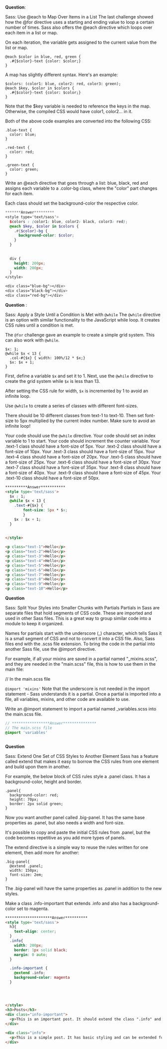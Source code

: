 **Question**:

Sass: Use @each to Map Over Items in a List
The last challenge showed how the @for directive uses a starting and ending value to loop a certain number of times. Sass also offers the @each directive which loops over each item in a list or map.

On each iteration, the variable gets assigned to the current value from the list or map.

```
@each $color in blue, red, green {
  .#{$color}-text {color: $color;}
}
```
A map has slightly different syntax. Here's an example:
```
$colors: (color1: blue, color2: red, color3: green);
@each $key, $color in $colors {
  .#{$color}-text {color: $color;}
}
```
Note that the $key variable is needed to reference the keys in the map. Otherwise, the compiled CSS would have color1, color2... in it.

Both of the above code examples are converted into the following CSS:
```
.blue-text {
  color: blue;
}

.red-text {
  color: red;
}

.green-text {
  color: green;
}

```
Write an @each directive that goes through a list: blue, black, red and assigns each variable to a .color-bg class, where the "color" part changes for each item.

Each class should set the background-color the respective color.

```scss
*******Answer*********
<style type='text/sass'>
  $colors : (color1: blue, color2: black, color3: red);
  @each $key, $color in $colors {
    .#{$color}-bg {
      background-color: $color;
    }
  }
  
  
  div {
    height: 200px;
    width: 200px;
  }
</style>

<div class="blue-bg"></div>
<div class="black-bg"></div>
<div class="red-bg"></div>
```


**Question** :

Sass: Apply a Style Until a Condition is Met with `@while`
The `@while` directive is an option with similar functionality to the JavaScript while loop. It creates CSS rules until a condition is met.

The `@for` challenge gave an example to create a simple grid system. This can also work with `@while`.

```
$x: 1;
@while $x < 13 {
  .col-#{$x} { width: 100%/12 * $x;}
  $x: $x + 1;
}
```
First, define a variable `$x` and set it to 1. Next, use the `@while` directive to create the grid system while `$x` is less than 13.

After setting the CSS rule for width, `$x` is incremented by 1 to avoid an infinite loop.


Use `@while` to create a series of classes with different font-sizes.

There should be 10 different classes from text-1 to text-10. Then set font-size to 5px multiplied by the current index number. Make sure to avoid an infinite loop!

Your code should use the `@while` directive.
Your code should set an index variable to 1 to start.
Your code should increment the counter variable.
Your .text-1 class should have a font-size of 5px.
Your .text-2 class should have a font-size of 10px.
Your .text-3 class should have a font-size of 15px.
Your .text-4 class should have a font-size of 20px.
Your .text-5 class should have a font-size of 25px.
Your .text-6 class should have a font-size of 30px.
Your .text-7 class should have a font-size of 35px.
Your .text-8 class should have a font-size of 40px.
Your .text-9 class should have a font-size of 45px.
Your .text-10 class should have a font-size of 50px.


```html
**********Answer***********
<style type='text/sass'>
  $x : 1;
  @while $x < 13 {
    .text-#{$x} { 
        font-size: 5px * $x;
        }
    $x : $x + 1;
  }
  
  
</style>

<p class="text-1">Hello</p>
<p class="text-2">Hello</p>
<p class="text-3">Hello</p>
<p class="text-4">Hello</p>
<p class="text-5">Hello</p>
<p class="text-6">Hello</p>
<p class="text-7">Hello</p>
<p class="text-8">Hello</p>
<p class="text-9">Hello</p>
<p class="text-10">Hello</p>
```

**Question**

Sass: Split Your Styles into Smaller Chunks with Partials
Partials in Sass are separate files that hold segments of CSS code. These are imported and used in other Sass files. This is a great way to group similar code into a module to keep it organized.

Names for partials start with the underscore (_) character, which tells Sass it is a small segment of CSS and not to convert it into a CSS file. Also, Sass files end with the .scss file extension. To bring the code in the partial into another Sass file, use the @import directive.

For example, if all your mixins are saved in a partial named "_mixins.scss", and they are needed in the "main.scss" file, this is how to use them in the main file:

// In the main.scss file

`@import 'mixins'`
Note that the underscore is not needed in the import statement - Sass understands it is a partial. Once a partial is imported into a file, all variables, mixins, and other code are available to use.


Write an @import statement to import a partial named _variables.scss into the main.scss file.

```scss
// *****************Answer***************
// The main.scss file
@import 'variables'



```

**Question**

Sass: Extend One Set of CSS Styles to Another Element
Sass has a feature called extend that makes it easy to borrow the CSS rules from one element and build upon them in another.

For example, the below block of CSS rules style a .panel class. It has a background-color, height and border.
```
.panel{
  background-color: red;
  height: 70px;
  border: 2px solid green;
}
```
Now you want another panel called .big-panel. It has the same base properties as .panel, but also needs a width and font-size.

It's possible to copy and paste the initial CSS rules from .panel, but the code becomes repetitive as you add more types of panels.

The extend directive is a simple way to reuse the rules written for one element, then add more for another:
```
.big-panel{
  @extend .panel;
  width: 150px;
  font-size: 2em;
}
```
The .big-panel will have the same properties as .panel in addition to the new styles.


Make a class .info-important that extends .info and also has a background-color set to magenta.

```html
*********************Answer**********
<style type='text/sass'>
  h3{
    text-align: center;
  }
  .info{
    width: 200px;
    border: 1px solid black;
    margin: 0 auto;
  }

  .info-important {
    @extend .info;
    background-color: magenta
  }
  
  
  
  
</style>
<h3>Posts</h3>
<div class="info-important">
  <p>This is an important post. It should extend the class ".info" and have its own CSS styles.</p>
</div>

<div class="info">
  <p>This is a simple post. It has basic styling and can be extended for other uses.</p>
</div>

```
